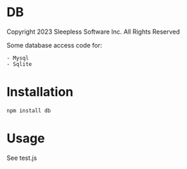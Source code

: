 
# DB

Copyright 2023 Sleepless Software Inc. All Rights Reserved

Some database access code for:

    - Mysql
    - Sqlite

# Installation

    npm install db

# Usage

See test.js

